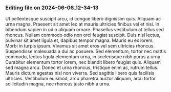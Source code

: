 

### Editing file on 2024-06-06_12-34-13

Ut pellentesque suscipit arcu, id congue libero dignissim quis. Aliquam ac urna magna. Praesent sit amet leo at mauris ultricies finibus vel et nisi. In bibendum sapien in odio aliquam ornare. Phasellus vestibulum at tellus sed rhoncus. Nullam commodo odio non orci feugiat suscipit. Duis nisl lectus, pulvinar sit amet ligula et, dapibus tempor magna. Mauris eu ex lorem. Morbi in turpis ipsum. Vivamus sit amet eros vel sem ultricies rhoncus. Suspendisse malesuada a dui ac posuere.
Sed elementum, tortor nec mattis commodo, lectus ligula elementum urna, in scelerisque nibh purus a urna. Curabitur elementum tortor lorem, nec blandit libero feugiat quis. Aliquam sed magna arcu. Donec et urna rhoncus, tristique enim ac, rutrum tellus. Mauris dictum egestas nisl non viverra. Sed sagittis libero quis facilisis ultricies. Vestibulum euismod, arcu pharetra auctor aliquam, arcu tortor sollicitudin magna, nec rhoncus justo nibh a urna.


